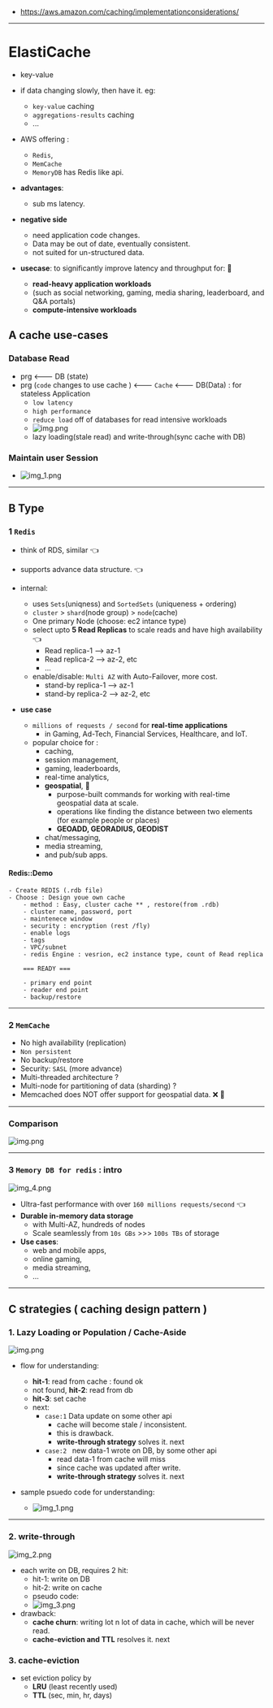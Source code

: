 - https://aws.amazon.com/caching/implementationconsiderations/
---
# ElastiCache
- key-value
- if data changing slowly, then have it. eg:
  - `key-value` caching
  - `aggregations-results` caching
  - ...
- AWS offering :  
  - `Redis`,
  - `MemCache`
  - `MemoryDB` has Redis like api.
- **advantages**:
  - sub ms latency.
- **negative side**
  - need application code changes.
  - Data may be out of date, eventually consistent.
  - not suited for un-structured  data.
  
- **usecase**: to significantly improve latency and throughput for: :dart:
  -  **read-heavy application workloads** 
    - (such as social networking, gaming, media sharing, leaderboard, and Q&A portals) 
  - **compute-intensive workloads**
    
## A cache use-cases
### **Database Read**
  - prg <--- DB (state)
  - prg (`code` changes to use cache ) <--- `Cache` <--- DB(Data) : for stateless Application
    - `low latency`
    - `high performance`
    - `reduce load` off of databases for read intensive workloads
    - ![img.png](../99_img/redis/img.png)
    - lazy loading(stale read) and write-through(sync cache with DB)
### **Maintain user Session**
  - ![img_1.png](../99_img/redis/img_1.png)

---
## B Type
###  1 `Redis` 
- think of RDS, similar :point_left:
- supports advance data structure. :point_left:
- internal: 
  - uses `Sets`(uniqness) and `SortedSets` (uniqueness + ordering)
  - `cluster` > `shard`(node group) > `node`(cache)
  - One primary Node (choose: ec2 intance type)
  - select upto **5 Read Replicas** to scale reads and have high availability :point_left:
    - Read replica-1 --> az-1
    - Read replica-2 --> az-2, etc
    - ...
  - enable/disable: `Multi AZ` with Auto-Failover, more cost.
    - stand-by replica-1 --> az-1
    - stand-by replica-2 --> az-2, etc

- **use case**    
  - `millions of requests / second` for **real-time applications** 
    - in Gaming, Ad-Tech, Financial Services, Healthcare, and IoT. 
  - popular choice for :
    - caching, 
    - session management, 
    - gaming, leaderboards, 
    - real-time analytics, 
    - **geospatial**, :dart:
      - purpose-built commands for working with real-time geospatial data at scale.
      - operations like finding the distance between two elements (for example people or places)
      - **GEOADD, GEORADIUS, GEODIST**
    - chat/messaging, 
    - media streaming, 
    - and pub/sub apps.

#### Redis::Demo
```
- Create REDIS (.rdb file)
- Choose : Design youe own cache
    - method : Easy, cluster cache ** , restore(from .rdb)
    - cluster name, password, port
    - maintenece window
    - security : encryption (rest /fly)
    - enable logs
    - tags
    - VPC/subnet
    - redis Engine : vesrion, ec2 instance type, count of Read replica
    
    === READY ===
    
    - primary end point
    - reader end point
    - backup/restore
```
---
### 2 `MemCache`
- No high availability (replication)
- `Non persistent` 
- No backup/restore
- Security: `SASL` (more advance)
- Multi-threaded architecture ?
- Multi-node for partitioning of data (sharding) ?
- Memcached does NOT offer support for geospatial data. :x: :dart:

---
### Comparison
![img.png](../99_img/ssa-discussion/redisvsmem.png)

---
### 3 `Memory DB for redis` : intro
![img_4.png](../99_img/dva/00/img_4.png)
- Ultra-fast performance with over `160 millions requests/second` :point_left:
- **Durable in-memory data storage** 
  - with Multi-AZ, hundreds of nodes
  - Scale seamlessly from `10s GBs` >>> `100s TBs` of storage
- **Use cases**: 
  - web and mobile apps, 
  - online gaming, 
  - media streaming,
  - …

---
## C strategies ( **caching design pattern** )
### 1. **Lazy Loading** or Population / Cache-Aside
![img.png](../99_img/dva/00/imgg.png)
- flow for understanding:
  - **hit-1**: read from cache : found ok
  - not found, **hit-2**: read from db
  - **hit-3**: set cache
  - next:
    - `case:1`  Data update on some other api
      - cache will become stale / inconsistent.
      - this is drawback. 
      - **write-through strategy** solves it. next
    - `case:2 ` new data-1 wrote on DB, by some other api
      - read data-1 from cache will miss
      - since cache was updated after write.
      - **write-through strategy** solves it. next
      
- sample psuedo code for understanding:
  - ![img_1.png](../99_img/dva/00/img_1.png)

---

### 2. **write-through**
![img_2.png](../99_img/dva/00/img_2.png)
- each write on DB, requires 2 hit:
  - hit-1: write on DB
  - hit-2: write on cache
  - pseudo code:
  - ![img_3.png](../99_img/dva/00/img_3.png)
- drawback:
  - **cache churn**: writing lot n lot of data in cache, which will be never read.
  - **cache-eviction and TTL** resolves it. next

### 3. **cache-eviction**
- set eviction policy by
  - **LRU** (least recently used)
  - **TTL** (sec, min, hr, days)
